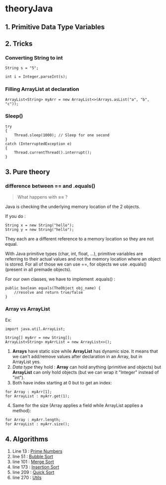 # theoryJava

## 1. Primitive Data Type Variables



## 2. Tricks

### Converting String to int

```
String s = "5";

int i = Integer.parseInt(s);
```

### Filling ArrayList at declaration

```
ArrayList<String> myArr = new ArrayList<>(Arrays.asList("a", "b", "c"));
```

### Sleep()
```
try
{
    Thread.sleep(1000); // Sleep for one second
}
catch (InterruptedException e)
{
    Thread.currentThread().interrupt();
}
```



## 3. Pure theory

### difference between == and .equals()

> What happens with __==__ ?

Java is checking the underlying memory location of the 2 objects.

If you do :
```
String x = new String("hello");
String y = new String("hello");
```
They each are a different reference to a memory location so they are not equal.

With Java primitive types (char, int, float, ...), primitive variables are
referring to their actual values and not the memory location where an object is
stored.
For all of those we can use ==, for objects we use .equals() (present in all
premade objects).

For our own classes, we have to implement .equals() :

```
public boolean equals(TheObject obj_name) {
    //resolve and return true/false
}
```

### Array vs ArrayList

Ex:
```
import java.util.ArrayList;

String[] myArr = new String[];
ArrayList<String> myArrList = new ArrayList<>();
```

1. __Arrays__ have static size while __ArrayList__ has dynamic size. It means that we can't add/remove values after declaration in an Array, but in ArrayList yes.
2. _Data type_ they hold : __Array__ can hold anything (primitive and objects)
but __ArrayList__ can only hold objects (but we can wrap it "Integer" instead
of "int").
3. Both have index starting at 0 but to get an index:
```
for Array : myArr[1];
for ArrayList : myArr.get(1);
```
4. Same for the size (Array applies a field while ArrayList applies a method):
```
for Array : myArr.length;
for ArrayList : myArr.size();
```



## 4. Algorithms

1. Line 13 : [Prime Numbers](https://github.com/Namenega/theoryJava/blob/20fac53ba049b45cd0c85cc76b32804f12b04bfb/algorithm/myAlgorithm.java#L10)
2. line 51 : [Bubble Sort](https://github.com/Namenega/theoryJava/blob/20fac53ba049b45cd0c85cc76b32804f12b04bfb/algorithm/myAlgorithm.java#L53)
3. line 101 : [Merge Sort](https://github.com/Namenega/theoryJava/blob/20fac53ba049b45cd0c85cc76b32804f12b04bfb/algorithm/myAlgorithm.java#L88)
4. line 173 : [Insertion Sort](https://github.com/Namenega/theoryJava/blob/20fac53ba049b45cd0c85cc76b32804f12b04bfb/algorithm/myAlgorithm.java#L169)
5. line 209 : [Quick Sort](https://github.com/Namenega/theoryJava/blob/20fac53ba049b45cd0c85cc76b32804f12b04bfb/algorithm/myAlgorithm.java#L205)
6. line 270 : [Utils](https://github.com/Namenega/theoryJava/blob/20fac53ba049b45cd0c85cc76b32804f12b04bfb/algorithm/myAlgorithm.java#L266)



